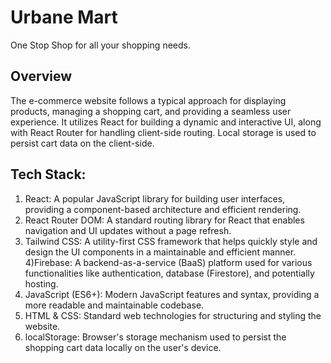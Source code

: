 # Urbane Mart
One Stop Shop for all your shopping needs.

## Overview
The e-commerce website follows a typical approach for displaying products, managing a shopping cart, and providing a seamless user experience. It utilizes React for building a dynamic and interactive UI, along with React Router for handling client-side routing. Local storage is used to persist cart data on the client-side.


## Tech Stack:
1) React: A popular JavaScript library for building user interfaces, providing a component-based architecture and efficient rendering.
2) React Router DOM: A standard routing library for React that enables navigation and UI updates without a page refresh.
3) Tailwind CSS: A utility-first CSS framework that helps quickly style and design the UI components in a maintainable and efficient manner.
4)Firebase: A backend-as-a-service (BaaS) platform used for various functionalities like authentication, database (Firestore), and potentially hosting.
5) JavaScript (ES6+): Modern JavaScript features and syntax, providing a more readable and maintainable codebase.
6) HTML & CSS: Standard web technologies for structuring and styling the website.
7) localStorage: Browser's storage mechanism used to persist the shopping cart data locally on the user's device.


